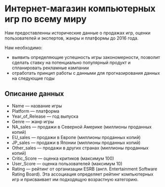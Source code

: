 # Интернет-магазин компьютерных игр по всему миру 
Нам предоставленны исторические данные о продажах игр, оценки пользователей и экспертов, жанры и платформы до 2016 года.

Нам необходимо:

* выявить определяющие успешность игры закономерности, позволит сделать ставку на потенциально популярный продукт и спланировать рекламные кампании
* отработать принцип работы с данными для прогназирования данных на следующие годы

## Описание данных
* Name — название игры
* Platform — платформа
* Year_of_Release — год выпуска
* Genre — жанр игры
* NA_sales — продажи в Северной Америке (миллионы проданных копий)
* EU_sales — продажи в Европе (миллионы проданных копий)
* JP_sales — продажи в Японии (миллионы проданных копий)
* Other_sales — продажи в других странах (миллионы проданных копий)
* Critic_Score — оценка критиков (максимум 100)
* User_Score — оценка пользователей (максимум 10)
* Rating — рейтинг от организации ESRB (англ. Entertainment Software Rating Board). Эта ассоциация определяет рейтинг компьютерных игр и присваивает им подходящую возрастную категорию.
